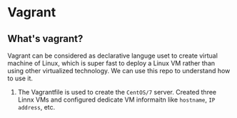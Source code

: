 # Vagrant

## What's vagrant?

Vagrant can be considered as declarative languge uset to create virtual machine of Linux, which is super fast to deploy a Linux VM rather than using other virtualized technology. We can use this repo to understand how to use it. 

1. The Vagrantfile is used to create the `CentOS/7` server. Created three Linnx VMs and configured dedicate VM informaitn like `hostname`, `IP address`, etc. 